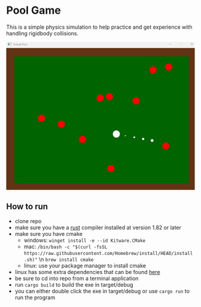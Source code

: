 # Pool Game

This is a simple physics simulation to help practice and get experience with handling rigidbody collisions. 

![](SFMLpoolgame.gif)

## How to run

 - clone repo
 - make sure you have a [rust](https://www.rust-lang.org/) compiler installed at version 1.82 or later
 - make sure you have cmake
    - windows: `winget install -e --id Kitware.CMake`
    - mac: `/bin/bash -c "$(curl -fsSL https://raw.githubusercontent.com/Homebrew/install/HEAD/install.sh)"` \n
           `brew install cmake`
    - linux: use your package manager to install cmake
 - linux has some extra dependencies that can be found [here](https://crates.io/crates/sfml/0.24.0)
 - be sure to cd into repo from a terminal application
 - run `cargo build` to build the exe in target/debug
 - you can either double click the exe in target/debug or use `cargo run` to run the program
